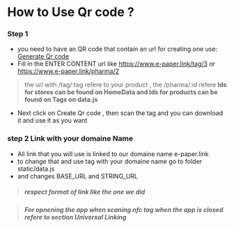 # How to Use Qr code ?

### Step 1

 - you need to have an QR code that contain an url for creating one use: [Generate Qr code]
 - Fill in the ENTER CONTENT url like  https://www.e-paper.link/tag/3 or https://www.e-paper.link/pharma/2 
 > the url with /tag/:tag refere to your product , the /pharma/:id refere <Strong>Ids for stores can be found on HomeData and Ids for products can be found on Tags on data.js </strong>
 - Next click on Create Qr code , then scan the tag and you can download it and use it as you want


### step 2 Link with your domaine Name

 - All link that you will use is linked to our domaine name e-paper.link
 - to change that and use tag with your domaine name go to folder static/data.js
 - and changes BASE_URL and STRING_URL

> ##### respect format of link like the one we did

> ##### For opnening the app when scaning nfc tag when the app is closed refere to section Universal Linking




 [Generate Qr code]: https://www.qrcode-monkey.com/